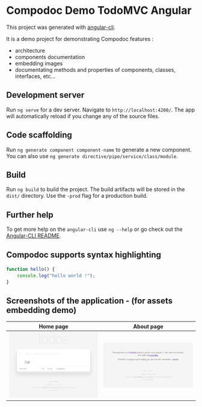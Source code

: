 # Compodoc Demo TodoMVC Angular

This project was generated with [angular-cli](https://github.com/angular/angular-cli).

It is a demo project for demonstrating Compodoc features :

-   architecture
-   components documentation
-   embedding images
-   documentating methods and properties of components, classes, interfaces, etc...

## Development server

Run `ng serve` for a dev server. Navigate to `http://localhost:4200/`. The app will automatically reload if you change any of the source files.

## Code scaffolding

Run `ng generate component component-name` to generate a new component. You can also use `ng generate directive/pipe/service/class/module`.

## Build

Run `ng build` to build the project. The build artifacts will be stored in the `dist/` directory. Use the `-prod` flag for a production build.

## Further help

To get more help on the `angular-cli` use `ng --help` or go check out the [Angular-CLI README](https://github.com/angular/angular-cli/blob/master/README.md).

## Compodoc supports syntax highlighting

```javascript
function hello() {
    console.log("hello world !");
}
```

## Screenshots of the application - (for assets embedding demo)

| Home page                             | About page                             |
| ------------------------------------- | -------------------------------------- |
| ![Screenshot-1](screenshots/home.png) | ![Screenshot-2](screenshots/about.png) |
